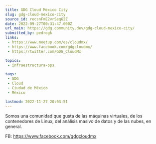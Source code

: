 ```yaml
---
title: GDG Cloud Mexico City
slug: gdg-cloud-mexico-city
source_id: recsnFmE2vrSeqG2Z
date: 2022-09-27T00:31:47.000Z
url_main: https://gdg.community.dev/gdg-cloud-mexico-city/
submitted_by: pedrogk
links: 
 - https://www.meetup.com/es/cloudmx/
 - https://www.facebook.com/gdgcloudmx/
 - https://twitter.com/GDG_CloudMx

topics: 
 - infraestructura-ops

tags: 
 - GDG
 - Cloud
 - Ciudad de México
 - México

lastmod: 2022-11-27 20:03:51
---
```


Somos una comunidad que gusta de las máquinas virtuales, de los contenedores de Linux, del análisis masivo de datos y de las nubes, en general.

FB: https://www.facebook.com/gdgcloudmx
